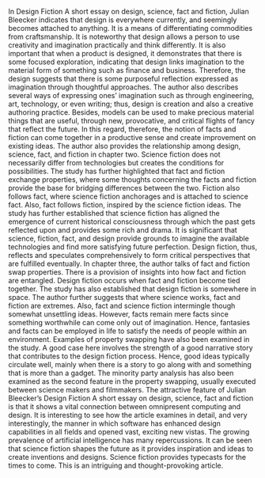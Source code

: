 In Design Fiction A short essay on design, science, fact and fiction, Julian Bleecker indicates that design is everywhere currently, and seemingly becomes attached to anything. It is a means of differentiating commodities from craftsmanship. It is noteworthy that design allows a person to use creativity and imagination practically and think differently. It is also important that when a product is designed, it demonstrates that there is some focused exploration, indicating that design links imagination to the material form of something such as finance and business. Therefore, the design suggests that there is some purposeful reflection expressed as imagination through thoughtful approaches. The author also describes several ways of expressing ones’ imagination such as through engineering, art, technology, or even writing; thus, design is creation and also a creative authoring practice. Besides, models can be used to make precious material things that are useful, through new, provocative, and critical flights of fancy that reflect the future. In this regard, therefore, the notion of facts and fiction can come together in a productive sense and create improvement on existing ideas.
The author also provides the relationship among design, science, fact, and fiction in chapter two. Science fiction does not necessarily differ from technologies but creates the conditions for possibilities. The study has further highlighted that fact and fiction exchange properties, where some thoughts concerning the facts and fiction provide the base  for bridging differences between the two. Fiction also follows fact, where science fiction anchorages and is attached to science fact. Also, fact follows fiction, inspired by the science fiction ideas. The study has further established that science fiction has aligned the emergence of current historical consciousness through which the past gets reflected upon and provides some rich and drama. It is significant that science, fiction, fact, and design provide grounds to imagine the available technologies and find more satisfying future perfection. Design fiction, thus, reflects and speculates comprehensively to form critical perspectives that are fulfilled eventually.
In chapter three, the author talks of fact and fiction swap properties. There is a provision of insights into how fact and fiction are entangled. Design fiction occurs when fact and fiction become tied together. The study has also established that design fiction is somewhere in space. The author further suggests that where science works, fact and fiction are extremes. Also, fact and science fiction intermingle though somewhat unsettling ideas. However, facts remain mere facts since something worthwhile can come only out of imagination. Hence, fantasies and facts can be employed in life to satisfy the needs of people within an environment. Examples of property swapping have also been examined in the study. A good case here involves the strength of a good narrative story that contributes to the design fiction process. Hence, good ideas typically circulate well, mainly when there is a story to go along with and something that is more than a gadget. The minority party analysis has also been examined as the second feature in the property swapping, usually executed between science makers and filmmakers.
The attractive feature of Julian Bleecker’s Design Fiction A short essay on design, science, fact and fiction is that it shows a vital connection between omnipresent computing and design. It is interesting to see how the article examines in detail, and very interestingly, the manner in which software has enhanced design capabilities in all fields and opened vast, exciting new vistas. The growing prevalence of artificial intelligence has many repercussions. It can be seen that science fiction shapes the future as it provides inspiration and ideas to create inventions and designs. Science fiction provides typecasts for the times to come. This is an intriguing and thought-provoking article. 
